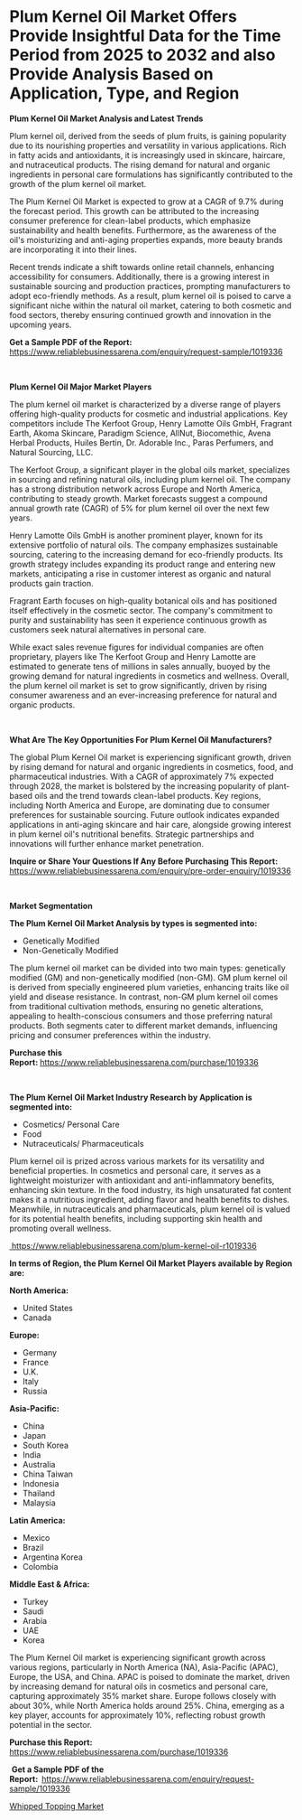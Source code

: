 <p><h1>Plum Kernel Oil Market Offers Provide Insightful Data for the Time Period from 2025 to 2032 and also Provide Analysis Based on Application, Type, and Region</h1></p><p><strong>Plum Kernel Oil Market Analysis and Latest Trends</strong></p>
<p><p>Plum kernel oil, derived from the seeds of plum fruits, is gaining popularity due to its nourishing properties and versatility in various applications. Rich in fatty acids and antioxidants, it is increasingly used in skincare, haircare, and nutraceutical products. The rising demand for natural and organic ingredients in personal care formulations has significantly contributed to the growth of the plum kernel oil market.</p><p>The Plum Kernel Oil Market is expected to grow at a CAGR of 9.7% during the forecast period. This growth can be attributed to the increasing consumer preference for clean-label products, which emphasize sustainability and health benefits. Furthermore, as the awareness of the oil's moisturizing and anti-aging properties expands, more beauty brands are incorporating it into their lines.</p><p>Recent trends indicate a shift towards online retail channels, enhancing accessibility for consumers. Additionally, there is a growing interest in sustainable sourcing and production practices, prompting manufacturers to adopt eco-friendly methods. As a result, plum kernel oil is poised to carve a significant niche within the natural oil market, catering to both cosmetic and food sectors, thereby ensuring continued growth and innovation in the upcoming years.</p></p>
<p><strong>Get a Sample PDF of the Report:&nbsp;</strong> <a href="https://www.reliablebusinessarena.com/enquiry/request-sample/1019336?utm_campaign=2469&utm_medium=2&utm_source=Github&utm_content=ia&utm_term=14022025&utm_id=plum-kernel-oil">https://www.reliablebusinessarena.com/enquiry/request-sample/1019336</a></p>
<p>&nbsp;</p>
<p><strong>Plum Kernel Oil Major Market Players</strong></p>
<p><p>The plum kernel oil market is characterized by a diverse range of players offering high-quality products for cosmetic and industrial applications. Key competitors include The Kerfoot Group, Henry Lamotte Oils GmbH, Fragrant Earth, Akoma Skincare, Paradigm Science, AllNut, Biocomethic, Avena Herbal Products, Huiles Bertin, Dr. Adorable Inc., Paras Perfumers, and Natural Sourcing, LLC.</p><p>The Kerfoot Group, a significant player in the global oils market, specializes in sourcing and refining natural oils, including plum kernel oil. The company has a strong distribution network across Europe and North America, contributing to steady growth. Market forecasts suggest a compound annual growth rate (CAGR) of 5% for plum kernel oil over the next few years.</p><p>Henry Lamotte Oils GmbH is another prominent player, known for its extensive portfolio of natural oils. The company emphasizes sustainable sourcing, catering to the increasing demand for eco-friendly products. Its growth strategy includes expanding its product range and entering new markets, anticipating a rise in customer interest as organic and natural products gain traction.</p><p>Fragrant Earth focuses on high-quality botanical oils and has positioned itself effectively in the cosmetic sector. The company's commitment to purity and sustainability has seen it experience continuous growth as customers seek natural alternatives in personal care.</p><p>While exact sales revenue figures for individual companies are often proprietary, players like The Kerfoot Group and Henry Lamotte are estimated to generate tens of millions in sales annually, buoyed by the growing demand for natural ingredients in cosmetics and wellness. Overall, the plum kernel oil market is set to grow significantly, driven by rising consumer awareness and an ever-increasing preference for natural and organic products.</p></p>
<p>&nbsp;</p>
<p><strong>What Are The Key Opportunities For Plum Kernel Oil Manufacturers?</strong></p>
<p><p>The global Plum Kernel Oil market is experiencing significant growth, driven by rising demand for natural and organic ingredients in cosmetics, food, and pharmaceutical industries. With a CAGR of approximately 7% expected through 2028, the market is bolstered by the increasing popularity of plant-based oils and the trend towards clean-label products. Key regions, including North America and Europe, are dominating due to consumer preferences for sustainable sourcing. Future outlook indicates expanded applications in anti-aging skincare and hair care, alongside growing interest in plum kernel oil's nutritional benefits. Strategic partnerships and innovations will further enhance market penetration.</p></p>
<p><strong>Inquire or Share Your Questions If Any Before Purchasing This Report:</strong> <a href="https://www.reliablebusinessarena.com/enquiry/pre-order-enquiry/1019336?utm_campaign=2469&utm_medium=2&utm_source=Github&utm_content=ia&utm_term=14022025&utm_id=plum-kernel-oil">https://www.reliablebusinessarena.com/enquiry/pre-order-enquiry/1019336</a></p>
<p>&nbsp;</p>
<p><strong>Market Segmentation</strong></p>
<p><strong>The Plum Kernel Oil Market Analysis by types is segmented into:</strong></p>
<p><ul><li>Genetically Modified</li><li>Non-Genetically Modified</li></ul></p>
<p><p>The plum kernel oil market can be divided into two main types: genetically modified (GM) and non-genetically modified (non-GM). GM plum kernel oil is derived from specially engineered plum varieties, enhancing traits like oil yield and disease resistance. In contrast, non-GM plum kernel oil comes from traditional cultivation methods, ensuring no genetic alterations, appealing to health-conscious consumers and those preferring natural products. Both segments cater to different market demands, influencing pricing and consumer preferences within the industry.</p></p>
<p><strong>Purchase this Report:&nbsp;</strong><a href="https://www.reliablebusinessarena.com/purchase/1019336?utm_campaign=2469&utm_medium=2&utm_source=Github&utm_content=ia&utm_term=14022025&utm_id=plum-kernel-oil">https://www.reliablebusinessarena.com/purchase/1019336</a></p>
<p>&nbsp;</p>
<p><strong>The Plum Kernel Oil Market Industry Research by Application is segmented into:</strong></p>
<p><ul><li>Cosmetics/ Personal Care</li><li>Food</li><li>Nutraceuticals/ Pharmaceuticals</li></ul></p>
<p><p>Plum kernel oil is prized across various markets for its versatility and beneficial properties. In cosmetics and personal care, it serves as a lightweight moisturizer with antioxidant and anti-inflammatory benefits, enhancing skin texture. In the food industry, its high unsaturated fat content makes it a nutritious ingredient, adding flavor and health benefits to dishes. Meanwhile, in nutraceuticals and pharmaceuticals, plum kernel oil is valued for its potential health benefits, including supporting skin health and promoting overall wellness.</p></p>
<p><a href="https://www.reliablebusinessarena.com/plum-kernel-oil-r1019336?utm_campaign=2469&utm_medium=2&utm_source=Github&utm_content=ia&utm_term=14022025&utm_id=plum-kernel-oil">&nbsp;https://www.reliablebusinessarena.com/plum-kernel-oil-r1019336</a></p>
<p><strong>In terms of Region, the Plum Kernel Oil Market Players available by Region are:</strong></p>
<p>
    <p> <strong> North America: </strong>
        <ul>
            <li>United States</li>
            <li>Canada</li>
        </ul>
        </p> 
    <p> <strong> Europe: </strong>
        <ul>
            <li>Germany</li>
            <li>France</li>
            <li>U.K.</li>
            <li>Italy</li>
            <li>Russia</li>
        </ul>
        </p> 
    <p> <strong> Asia-Pacific: </strong>
        <ul>
            <li>China</li>
            <li>Japan</li>
            <li>South Korea</li>
            <li>India</li>
            <li>Australia</li>
            <li>China Taiwan</li>
            <li>Indonesia</li>
            <li>Thailand</li>
            <li>Malaysia</li>
        </ul>
        </p> 
    <p> <strong> Latin America: </strong>
        <ul>
            <li>Mexico</li>
            <li>Brazil</li>
            <li>Argentina Korea</li>
            <li>Colombia</li>
        </ul>
        </p> 
    <p> <strong> Middle East & Africa: </strong>
        <ul>
            <li>Turkey</li>
            <li>Saudi</li>
            <li>Arabia</li>
            <li>UAE</li>
            <li>Korea</li>
        </ul>
    </p>
    </p>
<p><p>The Plum Kernel Oil market is experiencing significant growth across various regions, particularly in North America (NA), Asia-Pacific (APAC), Europe, the USA, and China. APAC is poised to dominate the market, driven by increasing demand for natural oils in cosmetics and personal care, capturing approximately 35% market share. Europe follows closely with about 30%, while North America holds around 25%. China, emerging as a key player, accounts for approximately 10%, reflecting robust growth potential in the sector.</p></p>
<p><strong>Purchase this Report: </strong><a href="https://www.reliablebusinessarena.com/purchase/1019336?utm_campaign=2469&utm_medium=2&utm_source=Github&utm_content=ia&utm_term=14022025&utm_id=plum-kernel-oil">https://www.reliablebusinessarena.com/purchase/1019336</a></p>
<p>&nbsp;<strong>Get a Sample PDF of the Report:&nbsp;&nbsp;</strong><a href="https://www.reliablebusinessarena.com/enquiry/request-sample/1019336?utm_campaign=2469&utm_medium=2&utm_source=Github&utm_content=ia&utm_term=14022025&utm_id=plum-kernel-oil">https://www.reliablebusinessarena.com/enquiry/request-sample/1019336</a></p>
<p><strong></strong></p>
<p><p><a href="https://github.com/rabiumofer/Market-Research-Report-List-1/blob/main/whipped-topping-market.md?utm_campaign=2469&utm_medium=2&utm_source=Github&utm_content=ia&utm_term=14022025&utm_id=plum-kernel-oil">Whipped Topping Market</a></p></p>
